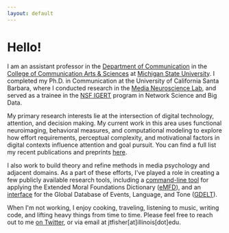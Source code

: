 ```yaml
---
layout: default
---
```


<!-- Section -->

# Hello!

I am an assistant professor in the [Department of Communication](https://comartsci.msu.edu/departments/communication) in the [College of Communication Arts & Sciences](https://comartsci.msu.edu/) at [Michigan State University](https://msu.edu/). I completed my Ph.D. in Communication at the University of California Santa Barbara, where I conducted research in the [Media Neuroscience Lab](https://www.medianeuroscience.org/), and served as a trainee in the [NSF IGERT](https://networkscience.igert.ucsb.edu/) program in Network Science and Big Data.

My primary research interests lie at the intersection of digital technology, attention, and decision making. My current work in this area uses functional neuroimaging, behavioral measures, and computational modeling to explore how effort requirements, perceptual complexity, and motivational factors in digital contexts influence attention and goal pursuit. You can find a full list my recent publications and preprints [here](https://www.jacobtfisher.com/publications).

I also work to build theory and refine methods in media psychology and adjacent domains. As a part of these efforts, I've played a role in creating a few publicly available research tools, including a [command-line tool](https://github.com/medianeuroscience/emfdscore) for applying the Extended Moral Foundations Dictionary ([eMFD](https://link.springer.com/article/10.3758/s13428-020-01433-0)), and an [interface](https://icore.mnl.ucsb.edu/home) for the Global Database of Events, Language, and Tone ([GDELT](https://www.gdeltproject.org/)).  

When I'm not working, I enjoy cooking, traveling, listening to music, writing code, and lifting heavy things from time to time. Please feel free to reach out to me [on Twitter](https://twitter.com/jake_fisher), or via email at jtfisher[at]illinois[dot]edu.

<!-- Section -->